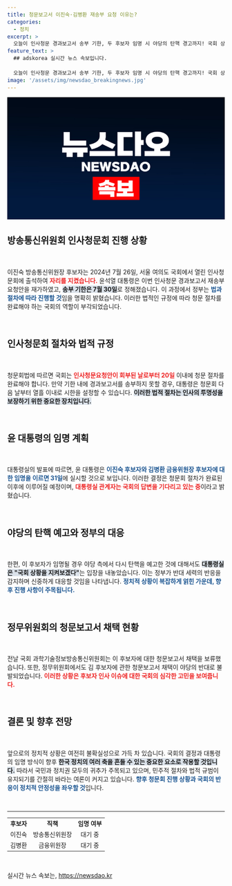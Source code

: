 ```yaml
---
title: 청문보고서 이진숙·김병환 재송부 요청 이유는?
categories:
  - 정치
excerpt: >
  오늘이 인사청문 경과보고서 송부 기한, 두 후보자 임명 시 야당의 탄핵 경고까지! 국회 상황을 주목해야 할 긴박한 시점이 다가온다!
feature_text: >
  ## adskorea 실시간 뉴스 속보입니다.

  오늘이 인사청문 경과보고서 송부 기한, 두 후보자 임명 시 야당의 탄핵 경고까지! 국회 상황을 주목해야 할 긴박한 시점이 다가온다!
image: '/assets/img/newsdao_breakingnews.jpg'
---
```


<p><img src="/assets/img/newsdao_breakingnews.jpg" alt="adskorea 속보" /></p>

<h2 data-ke-size="size26">방송통신위원회 인사청문회 진행 상황</h2>

<p data-ke-size="size16">&nbsp;</p> 

<p>이진숙 방송통신위원장 후보자는 2024년 7월 26일, 서울 여의도 국회에서 열린 인사청문회에 출석하여 <b><span style="color: #ee2323;">자리를 지켰습니다.</span></b> 윤석열 대통령은 이번 인사청문 경과보고서 재송부 요청안을 재가하였고, <b><span style="background-color: #21538527;">송부 기한은 7월 30일</span></b>로 정해졌습니다. 이 과정에서 정부는 <b><span style="color: #1a5490;">법과 절차에 따라 진행할 것</span></b>임을 명확히 밝혔습니다. 이러한 법적인 규정에 따라 청문 절차를 완료해야 하는 국회의 역할이 부각되었습니다.</p>

<p data-ke-size="size16">&nbsp;</p> 

<h2 data-ke-size="size26">인사청문회 절차와 법적 규정</h2>

<p data-ke-size="size16">&nbsp;</p> 

<p>청문회법에 따르면 국회는 <b><span style="color: #ee2323;">인사청문요청안이 회부된 날로부터 20일</span></b> 이내에 청문 절차를 완료해야 합니다. 만약 기한 내에 경과보고서를 송부하지 못할 경우, 대통령은 청문회 다음 날부터 열흘 이내로 시한을 설정할 수 있습니다. <b><span style="background-color: #21538527;">이러한 법적 절차는 인사의 투명성을 보장하기 위한 중요한 장치입니다.</span></b></p>

<p data-ke-size="size16">&nbsp;</p> 

<h2 data-ke-size="size26">윤 대통령의 임명 계획</h2>

<p data-ke-size="size16">&nbsp;</p> 

<p>대통령실의 발표에 따르면, 윤 대통령은 <b><span style="color: #1a5490;">이진숙 후보자와 김병환 금융위원장 후보자에 대한 임명을 이르면 31일</span></b>에 실시할 것으로 보입니다. 이러한 결정은 청문회 절차가 완료된 이후에 이루어질 예정이며, <b><span style="color: #ee2323;">대통령실 관계자는 국회의 답변을 기다리고 있는 중</span></b>이라고 밝혔습니다.</p>

<p data-ke-size="size16">&nbsp;</p> 

<h2 data-ke-size="size26">야당의 탄핵 예고와 정부의 대응</h2>

<p data-ke-size="size16">&nbsp;</p> 

<p>한편, 이 후보자가 임명될 경우 야당 측에서 다시 탄핵을 예고한 것에 대해서도 <b><span style="background-color: #21538527;">대통령실은 "국회 상황을 지켜보겠다"</span></b>는 입장을 내놓았습니다. 이는 정부가 반대 세력의 반응을 감지하며 신중하게 대응할 것임을 나타냅니다. <b><span style="color: #1a5490;">정치적 상황이 복잡하게 얽힌 가운데, 향후 진행 사항이 주목됩니다.</span></b></p>

<p data-ke-size="size16">&nbsp;</p> 

<h2 data-ke-size="size26">정무위원회의 청문보고서 채택 현황</h2>

<p data-ke-size="size16">&nbsp;</p> 

<p>전날 국회 과학기술정보방송통신위원회는 이 후보자에 대한 청문보고서 채택을 보류했습니다. 또한, 정무위원회에서도 김 후보자에 관한 청문보고서 채택이 야당의 반대로 불발되었습니다. <b><span style="color: #ee2323;">이러한 상황은 후보자 인사 이슈에 대한 국회의 심각한 고민을 보여줍니다.</span></b></p>

<p data-ke-size="size16">&nbsp;</p> 

<h2 data-ke-size="size26">결론 및 향후 전망</h2>

<p data-ke-size="size16">&nbsp;</p> 

<p>앞으로의 정치적 상황은 여전히 불확실성으로 가득 차 있습니다. 국회의 결정과 대통령의 임명 방식이 향후 <b><span style="background-color: #21538527;">한국 정치의 여러 축을 흔들 수 있는 중요한 요소로 작용할 것입니다.</span></b> 따라서 국민과 정치권 모두의 귀추가 주목되고 있으며, 민주적 절차와 법적 규범이 유지되기를 간절히 바라는 여론이 커지고 있습니다. <b><span style="color: #1a5490;">향후 청문회 진행 상황과 국회의 반응이 정치적 안정성을 좌우할 것</span></b>입니다.</p>

<p data-ke-size="size16">&nbsp;</p> 

<hr>

<table style="width: 100%;">
  <tbody>
    <tr>
      <td style="text-align: center; height: 17px;"><b>후보자</b></td>
      <td style="text-align: center; height: 17px;"><b>직책</b></td>
      <td style="text-align: center; height: 17px;"><b>임명 여부</b></td>
    </tr>
    <tr>
      <td style="text-align: center; height: 17px;">이진숙</td>
      <td style="text-align: center; height: 17px;">방송통신위원장</td>
      <td style="text-align: center; height: 17px;">대기 중</td>
    </tr>
    <tr>
      <td style="text-align: center; height: 17px;">김병환</td>
      <td style="text-align: center; height: 17px;">금융위원장</td>
      <td style="text-align: center; height: 17px;">대기 중</td>
    </tr>
  </tbody>
</table> 

<p data-ke-size="size16">&nbsp;</p> 
실시간 뉴스 속보는, <a href="https://newsdao.kr" rel="dofollow">https://newsdao.kr</a>


